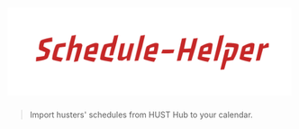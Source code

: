 # ![Schedule-Helper](Schedule-Helper.png)

> Import husters' schedules from HUST Hub to your calendar.